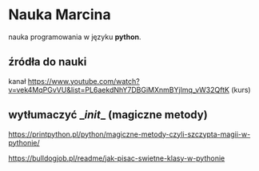 # Nauka Marcina

nauka programowania w języku **python**.

## źródła do nauki

kanał https://www.youtube.com/watch?v=vek4MqPGvVU&list=PL6aekdNhY7DBGiMXnmBYjImq_vW32QftK (kurs)


## wytłumaczyć \__init__ (magiczne metody)

https://printpython.pl/python/magiczne-metody-czyli-szczypta-magii-w-pythonie/

https://bulldogjob.pl/readme/jak-pisac-swietne-klasy-w-pythonie


